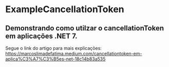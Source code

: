 # ExampleCancellationToken
## Demonstrando como utilzar o cancellationToken em aplicações .NET 7.
Segue o link do artigo para mais explicações: https://marcoslimadefatima.medium.com/cancellationtoken-em-aplica%C3%A7%C3%B5es-net-18c14b83a535

